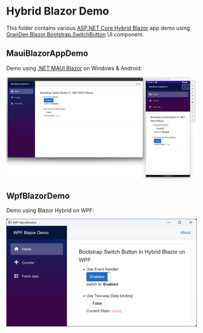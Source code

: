 # Hybrid Blazor Demo

This folder contains various [ASP.NET Core Hybrid Blazor](https://docs.microsoft.com/en-us/aspnet/core/blazor/hybrid) app demo using [GranDen.Blazor.Bootstrap.SwitchButton](https://www.nuget.org/packages/GranDen.Blazor.Bootstrap.SwitchButton) UI component.

## MauiBlazorAppDemo

Demo using [.NET MAUI Blazor](https://docs.microsoft.com/en-us/aspnet/core/blazor/hybrid/tutorials/maui) on Windows & Android: 

![demo screenshot](./images/maui_blazor_demo.png)

## WpfBlazorDemo

Demo using Blazor Hybrid on WPF:

![demo screenshot](./images/wpf_blazor_demo.png)